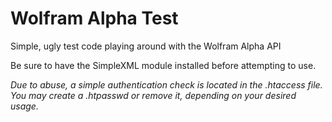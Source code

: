 # Wolfram Alpha Test

Simple, ugly test code playing around with the Wolfram Alpha API

Be sure to have the SimpleXML module installed before attempting to use.

_Due to abuse, a simple authentication check is located in the .htaccess file.  You may create a .htpasswd or remove it, depending on your desired usage._
